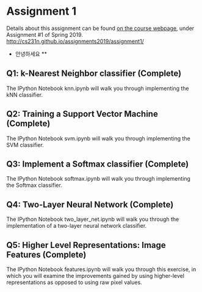# Assignment 1

Details about this assignment can be found [on the course webpage](http://cs231n.github.io/), under Assignment #1 of Spring 2019.
http://cs231n.github.io/assignments2019/assignment1/

* 안녕하세요
** 

## Q1: k-Nearest Neighbor classifier (Complete)
The IPython Notebook knn.ipynb will walk you through implementing the kNN classifier.

## Q2: Training a Support Vector Machine (Complete)
The IPython Notebook svm.ipynb will walk you through implementing the SVM classifier.

## Q3: Implement a Softmax classifier (Complete)
The IPython Notebook softmax.ipynb will walk you through implementing the Softmax classifier.

## Q4: Two-Layer Neural Network (Complete)
The IPython Notebook two_layer_net.ipynb will walk you through the implementation of a two-layer neural network classifier.

## Q5: Higher Level Representations: Image Features (Complete)
The IPython Notebook features.ipynb will walk you through this exercise, in which you will examine the improvements gained by using higher-level representations as opposed to using raw pixel values.
